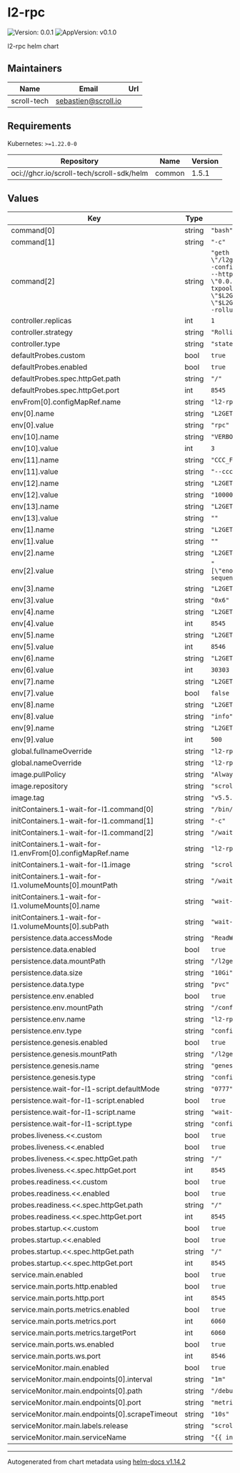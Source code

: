 # l2-rpc

![Version: 0.0.1](https://img.shields.io/badge/Version-0.0.1-informational?style=flat-square) ![AppVersion: v0.1.0](https://img.shields.io/badge/AppVersion-v0.1.0-informational?style=flat-square)

l2-rpc helm chart

## Maintainers

| Name | Email | Url |
| ---- | ------ | --- |
| scroll-tech | <sebastien@scroll.io> |  |

## Requirements

Kubernetes: `>=1.22.0-0`

| Repository | Name | Version |
|------------|------|---------|
| oci://ghcr.io/scroll-tech/scroll-sdk/helm | common | 1.5.1 |

## Values

| Key | Type | Default | Description |
|-----|------|---------|-------------|
| command[0] | string | `"bash"` |  |
| command[1] | string | `"-c"` |  |
| command[2] | string | `"geth --datadir \"/l2geth/data\" init /l2geth/genesis/genesis.json && echo \"[Node.P2P] StaticNodes = $L2GETH_PEER_LIST\" > \"/l2geth/config.toml\" && geth --datadir \"/l2geth/data\" --port \"$L2GETH_P2P_PORT\" --nodiscover --syncmode full --networkid \"$CHAIN_ID\" --config \"/l2geth/config.toml\" --http --http.port \"$L2GETH_RPC_HTTP_PORT\" --http.addr \"0.0.0.0\" --http.vhosts=\"*\" --http.corsdomain '*' --http.api \"eth,scroll,net,web3,debug\" --pprof --pprof.addr \"0.0.0.0\" --pprof.port 6060 --ws --ws.port \"$L2GETH_RPC_WS_PORT\" --ws.addr \"0.0.0.0\" --ws.api \"eth,scroll,net,web3,debug\" $CCC_FLAG $METRICS_FLAGS --gcmode archive --cache.noprefetch --verbosity 3 --txpool.globalqueue 4096 --txpool.globalslots 40960 --txpool.pricelimit \"$L2GETH_MIN_GAS_PRICE\" $LOCALS_FLAG --miner.gasprice \"$L2GETH_MIN_GAS_PRICE\" --rpc.gascap 0 --gpo.ignoreprice \"$L2GETH_MIN_GAS_PRICE\" --gpo.percentile 20 --gpo.blocks 100 --l1.endpoint \"$L2GETH_L1_ENDPOINT\" --l1.confirmations \"$L2GETH_L1_WATCHER_CONFIRMATIONS\" --l1.sync.startblock \"$L2GETH_L1_CONTRACT_DEPLOYMENT_BLOCK\" --rollup.verify --metrics --metrics.expensive $L2GETH_EXTRA_PARAMS"` |  |
| controller.replicas | int | `1` |  |
| controller.strategy | string | `"RollingUpdate"` |  |
| controller.type | string | `"statefulset"` |  |
| defaultProbes.custom | bool | `true` |  |
| defaultProbes.enabled | bool | `true` |  |
| defaultProbes.spec.httpGet.path | string | `"/"` |  |
| defaultProbes.spec.httpGet.port | int | `8545` |  |
| envFrom[0].configMapRef.name | string | `"l2-rpc-env"` |  |
| env[0].name | string | `"L2GETH_ROLE"` |  |
| env[0].value | string | `"rpc"` |  |
| env[10].name | string | `"VERBOSITY"` |  |
| env[10].value | int | `3` |  |
| env[11].name | string | `"CCC_FLAG"` |  |
| env[11].value | string | `"--ccc"` |  |
| env[12].name | string | `"L2GETH_MIN_GAS_PRICE"` |  |
| env[12].value | string | `"1000000"` |  |
| env[13].name | string | `"L2GETH_EXTRA_PARAMS"` |  |
| env[13].value | string | `""` |  |
| env[1].name | string | `"L2GETH_NODEKEY"` |  |
| env[1].value | string | `""` |  |
| env[2].name | string | `"L2GETH_PEER_LIST"` |  |
| env[2].value | string | `"[\"enode://848a7d59dd8f60dd1a51160e6bc15c194937855443de9be4b2abd83e11a5c4ac21d61d065448c5c520826fe83f1f29eb5a452daccca27b8113aa897074132507@l2-sequencer:30303\"]"` |  |
| env[3].name | string | `"L2GETH_L1_WATCHER_CONFIRMATIONS"` |  |
| env[3].value | string | `"0x6"` |  |
| env[4].name | string | `"L2GETH_RPC_HTTP_PORT"` |  |
| env[4].value | int | `8545` |  |
| env[5].name | string | `"L2GETH_RPC_WS_PORT"` |  |
| env[5].value | int | `8546` |  |
| env[6].name | string | `"L2GETH_P2P_PORT"` |  |
| env[6].value | int | `30303` |  |
| env[7].name | string | `"L2GETH_ENABLE_CCC"` |  |
| env[7].value | bool | `false` |  |
| env[8].name | string | `"L2GETH_CCC_RUST_LOG_LEVEL"` |  |
| env[8].value | string | `"info"` |  |
| env[9].name | string | `"L2GETH_MAX_PEERS"` |  |
| env[9].value | int | `500` |  |
| global.fullnameOverride | string | `"l2-rpc"` |  |
| global.nameOverride | string | `"l2-rpc"` |  |
| image.pullPolicy | string | `"Always"` |  |
| image.repository | string | `"scrolltech/l2geth"` |  |
| image.tag | string | `"v5.5.17-arm64"` |  |
| initContainers.1-wait-for-l1.command[0] | string | `"/bin/sh"` |  |
| initContainers.1-wait-for-l1.command[1] | string | `"-c"` |  |
| initContainers.1-wait-for-l1.command[2] | string | `"/wait-for-l1.sh $L2GETH_L1_ENDPOINT"` |  |
| initContainers.1-wait-for-l1.envFrom[0].configMapRef.name | string | `"l2-rpc-env"` |  |
| initContainers.1-wait-for-l1.image | string | `"scrolltech/scroll-alpine:v0.0.1"` |  |
| initContainers.1-wait-for-l1.volumeMounts[0].mountPath | string | `"/wait-for-l1.sh"` |  |
| initContainers.1-wait-for-l1.volumeMounts[0].name | string | `"wait-for-l1-script"` |  |
| initContainers.1-wait-for-l1.volumeMounts[0].subPath | string | `"wait-for-l1.sh"` |  |
| persistence.data.accessMode | string | `"ReadWriteOnce"` |  |
| persistence.data.enabled | bool | `true` |  |
| persistence.data.mountPath | string | `"/l2geth/data"` |  |
| persistence.data.size | string | `"10Gi"` |  |
| persistence.data.type | string | `"pvc"` |  |
| persistence.env.enabled | bool | `true` |  |
| persistence.env.mountPath | string | `"/config/"` |  |
| persistence.env.name | string | `"l2-rpc-env"` |  |
| persistence.env.type | string | `"configMap"` |  |
| persistence.genesis.enabled | bool | `true` |  |
| persistence.genesis.mountPath | string | `"/l2geth/genesis/"` |  |
| persistence.genesis.name | string | `"genesis-config"` |  |
| persistence.genesis.type | string | `"configMap"` |  |
| persistence.wait-for-l1-script.defaultMode | string | `"0777"` |  |
| persistence.wait-for-l1-script.enabled | bool | `true` |  |
| persistence.wait-for-l1-script.name | string | `"wait-for-l1-script"` |  |
| persistence.wait-for-l1-script.type | string | `"configMap"` |  |
| probes.liveness.<<.custom | bool | `true` |  |
| probes.liveness.<<.enabled | bool | `true` |  |
| probes.liveness.<<.spec.httpGet.path | string | `"/"` |  |
| probes.liveness.<<.spec.httpGet.port | int | `8545` |  |
| probes.readiness.<<.custom | bool | `true` |  |
| probes.readiness.<<.enabled | bool | `true` |  |
| probes.readiness.<<.spec.httpGet.path | string | `"/"` |  |
| probes.readiness.<<.spec.httpGet.port | int | `8545` |  |
| probes.startup.<<.custom | bool | `true` |  |
| probes.startup.<<.enabled | bool | `true` |  |
| probes.startup.<<.spec.httpGet.path | string | `"/"` |  |
| probes.startup.<<.spec.httpGet.port | int | `8545` |  |
| service.main.enabled | bool | `true` |  |
| service.main.ports.http.enabled | bool | `true` |  |
| service.main.ports.http.port | int | `8545` |  |
| service.main.ports.metrics.enabled | bool | `true` |  |
| service.main.ports.metrics.port | int | `6060` |  |
| service.main.ports.metrics.targetPort | int | `6060` |  |
| service.main.ports.ws.enabled | bool | `true` |  |
| service.main.ports.ws.port | int | `8546` |  |
| serviceMonitor.main.enabled | bool | `true` |  |
| serviceMonitor.main.endpoints[0].interval | string | `"1m"` |  |
| serviceMonitor.main.endpoints[0].path | string | `"/debug/metrics/prometheus"` |  |
| serviceMonitor.main.endpoints[0].port | string | `"metrics"` |  |
| serviceMonitor.main.endpoints[0].scrapeTimeout | string | `"10s"` |  |
| serviceMonitor.main.labels.release | string | `"scroll-stack"` |  |
| serviceMonitor.main.serviceName | string | `"{{ include \"scroll.common.lib.chart.names.fullname\" $ }}"` |  |

----------------------------------------------
Autogenerated from chart metadata using [helm-docs v1.14.2](https://github.com/norwoodj/helm-docs/releases/v1.14.2)

